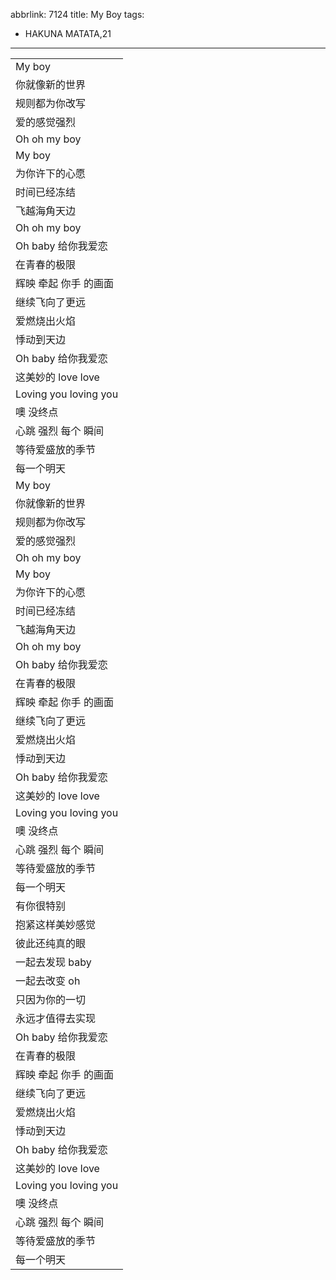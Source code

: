abbrlink: 7124
title: My Boy
tags:
  - HAKUNA MATATA,21
---
|      |
|--|
|My boy|
|你就像新的世界|
|规则都为你改写|
|爱的感觉强烈|
|Oh oh my boy|
|My boy|
|为你许下的心愿|
|时间已经冻结|
|飞越海角天边|
|Oh oh my boy|
|Oh baby 给你我爱恋|
|在青春的极限|
|辉映 牵起 你手 的画面|
|继续飞向了更远|
|爱燃烧出火焰|
|悸动到天边|
|Oh baby 给你我爱恋|
|这美妙的 love love|
|Loving you loving you|
|噢 没终点|
|心跳 强烈 每个 瞬间|
|等待爱盛放的季节|
|每一个明天|
|My boy|
|你就像新的世界|
|规则都为你改写|
|爱的感觉强烈|
|Oh oh my boy|
|My boy|
|为你许下的心愿|
|时间已经冻结|
|飞越海角天边|
|Oh oh my boy|
|Oh baby 给你我爱恋|
|在青春的极限|
|辉映 牵起 你手 的画面|
|继续飞向了更远|
|爱燃烧出火焰|
|悸动到天边|
|Oh baby 给你我爱恋|
|这美妙的 love love|
|Loving you loving you|
|噢 没终点|
|心跳 强烈 每个 瞬间|
|等待爱盛放的季节|
|每一个明天|
|有你很特别|
|抱紧这样美妙感觉|
|彼此还纯真的眼|
|一起去发现 baby|
|一起去改变 oh|
|只因为你的一切|
|永远才值得去实现|
|Oh baby 给你我爱恋|
|在青春的极限|
|辉映 牵起 你手 的画面|
|继续飞向了更远|
|爱燃烧出火焰|
|悸动到天边|
|Oh baby 给你我爱恋|
|这美妙的 love love|
|Loving you loving you|
|噢 没终点|
|心跳 强烈 每个 瞬间|
|等待爱盛放的季节|
|每一个明天|